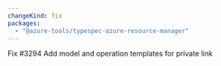 ```yaml
---
changeKind: fix
packages:
  - "@azure-tools/typespec-azure-resource-manager"
---
```


Fix #3294 Add model and operation templates for private link